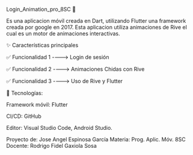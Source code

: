 Login_Animation_pro_8SC 📱

Es una aplicacion móvil creada en Dart, utilizando Flutter una framework creada por google en 2017.
Esta aplicacion utiliza animaciones de Rive el cual es un motor de animaciones interactivas.

✨ Características principales

✅ Funcionalidad 1 ----> Login de sesión 

✅ Funcionalidad 2 ----> Animaciones Chidas con Rive

✅ Funcionalidad 3 ----> Uso de Rive y Flutter

🧱 Tecnologías:

Framework móvil: Flutter

CI/CD: GitHub 

Editor: Visual Studio Code, Android Studio.

Proyecto de: Jose Angel Espinosa García 
Materia: Prog. Aplic. Móv. 8SC
Docente: Rodrigo Fidel Gaxiola Sosa
